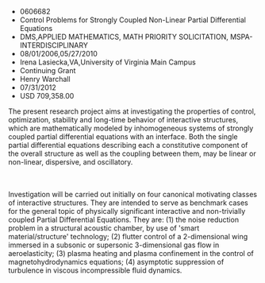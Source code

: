 
* 0606682
* Control Problems for Strongly Coupled Non-Linear Partial Differential Equations
* DMS,APPLIED MATHEMATICS, MATH PRIORITY SOLICITATION, MSPA-INTERDISCIPLINARY
* 08/01/2006,05/27/2010
* Irena Lasiecka,VA,University of Virginia Main Campus
* Continuing Grant
* Henry Warchall
* 07/31/2012
* USD 709,358.00

The present research project aims at investigating the properties of control,
optimization, stability and long-time behavior of interactive structures, which
are mathematically modeled by inhomogeneous systems of strongly coupled partial
differential equations with an interface. Both the single partial differential
equations describing each a constitutive component of the overall structure as
well as the coupling between them, may be linear or non-linear, dispersive, and
oscillatory.

<br><br> Investigation will be carried out initially on four canonical
motivating classes of interactive structures. They are intended to serve as
benchmark cases for the general topic of physically significant interactive and
non-trivially coupled Partial Differential Equations. They are: (1) the noise
reduction problem in a structural acoustic chamber, by use of 'smart
material/structure' technology; (2) flutter control of a 2-dimensional wing
immersed in a subsonic or supersonic 3-dimensional gas flow in aeroelasticity;
(3) plasma heating and plasma confinement in the control of magnetohydrodynamics
equations; (4) asymptotic suppression of turbulence in viscous incompressible
fluid dynamics.
